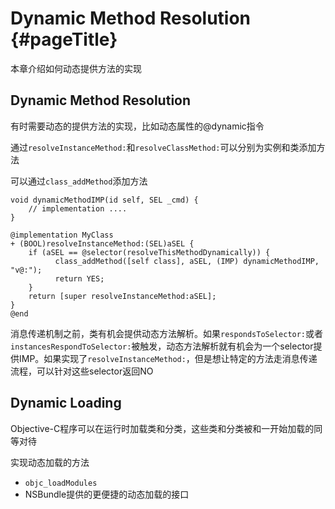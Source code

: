 # Dynamic Method Resolution {#pageTitle}

本章介绍如何动态提供方法的实现

## Dynamic Method Resolution

有时需要动态的提供方法的实现，比如动态属性的@dynamic指令

通过`resolveInstanceMethod:`和`resolveClassMethod:`可以分别为实例和类添加方法

可以通过`class_addMethod`添加方法

```
void dynamicMethodIMP(id self, SEL _cmd) {
    // implementation ....
}

@implementation MyClass
+ (BOOL)resolveInstanceMethod:(SEL)aSEL {
    if (aSEL == @selector(resolveThisMethodDynamically)) {
          class_addMethod([self class], aSEL, (IMP) dynamicMethodIMP, "v@:");
          return YES;
    }
    return [super resolveInstanceMethod:aSEL];
}
@end
```

消息传递机制之前，类有机会提供动态方法解析。如果`respondsToSelector:`或者`instancesRespondToSelector:`被触发，动态方法解析就有机会为一个selector提供IMP。如果实现了`resolveInstanceMethod:`，但是想让特定的方法走消息传递流程，可以针对这些selector返回NO

## Dynamic Loading

Objective-C程序可以在运行时加载类和分类，这些类和分类被和一开始加载的同等对待

实现动态加载的方法

* `objc_loadModules`
* NSBundle提供的更便捷的动态加载的接口



